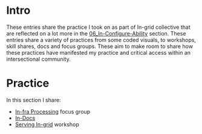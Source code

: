 # Intro

These entries share the practice I took on as part of In-grid collective that are reflected on a lot more in the [06_In-Configure-Ability](../../06_In-Configure-Ability/06_In-Configure-Ability.md) section. These entries share a variety of practices from some coded visuals, to workshops, skill shares, docs and focus groups. These aim to make room to share how these practices have manifested my practice and critical access within an intersectional community.

# Practice
In this section I share:
- [In-fra Processing](In-fra%20Processing/In-fra%20Processing.md) focus group
- [In-Docs](In-Docs/In-Docs.md)
- [Serving In-grid](Serving%20In-grid/Serving%20In-grid.md) workshop
